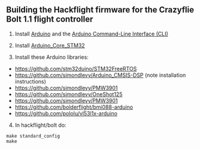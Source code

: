## Building the Hackflight firmware for the Crazyflie Bolt 1.1 flight controller

1. Install [Arduino](https://www.arduino.cc/en/software/) and the
   [Arduino Command-Line Interface (CLI)](https://docs.arduino.cc/arduino-cli/installation/)

2. Install [Arduino_Core_STM32](https://github.com/stm32duino/Arduino_Core_STM32/wiki/Getting-Started)

3. Install these Arduino libraries:

* https://github.com/stm32duino/STM32FreeRTOS
* https://github.com/simondlevy/Arduino_CMSIS-DSP (note installation instructions)
* https://github.com/simondlevy/PMW3901
* https://github.com/simondlevy/OneShot125
* https://github.com/simondlevy/PMW3901
* https://github.com/bolderflight/bmi088-arduino
* https://github.com/pololu/vl53l1x-arduino

4. In hackflight/bolt do:

```
make standard_config
make
```
